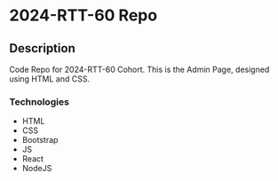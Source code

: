 # 2024-RTT-60 Repo

## Description 
Code Repo for 2024-RTT-60 Cohort.
This is the Admin Page, designed using HTML and CSS.


### Technologies

- HTML
- CSS
- Bootstrap
- JS
- React
- NodeJS